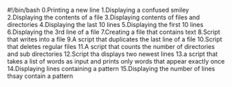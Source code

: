 #!/bin/bash
0.Printing a new line
1.Displaying a confused smiley
2.Displaying the contents of a file
3.Displaying contents of files and directories
4.Displaying the last 10 lines
5.Displaying the first 10 lines
6.Displaying the 3rd line of a file
7.Creating a file that contains text
8.Script that writes into a file
9.A script that duplicates the last line of a file
10.Script that deletes regular files
11.A script that counts the number of directories and sub directories
12.Script tha displays two newest lines
13.a script that takes a list of words as input and prints only words that appear exactly once
14.Displaying lines containing a pattern
15.Displaying the number of lines thsay contain a pattern
